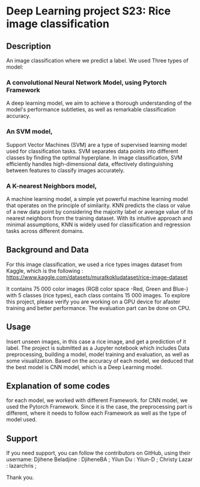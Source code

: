 # Deep Learning project S23: Rice image classification 
## Description 
An image classification where we predict a label. We used Three types of model:
### A convolutional Neural Network Model, using Pytorch Framework
A deep learning model, we aim to achieve a thorough understanding of the model's performance subtleties, as well as remarkable classification accuracy.
### An SVM model, 
Support Vector Machines (SVM) are a type of supervised learning model used for classification tasks. SVM separates data points into different classes by finding the optimal hyperplane. In image classification, SVM efficiently handles high-dimensional data, effectively distinguishing between features to classify images accurately.
### A K-nearest Neighbors model,
A machine learning model, a simple yet powerful machine learning model that operates on the principle of similarity. KNN predicts the class or value of a new data point by considering the majority label or average value of its nearest neighbors from the training dataset. With its intuitive approach and minimal assumptions, KNN is widely used for classification and regression tasks across different domains.

## Background and Data

For this image classification, we used a rice types images dataset from Kaggle, which is the following : https://www.kaggle.com/datasets/muratkokludataset/rice-image-dataset

It contains 75 000 color images (RGB color space -Red, Green and Blue-) with 5 classes (rice types), each class contains 15 000 images. 
To explore this project, please verify you are working on a GPU device for afaster training and better performance. The evaluation part can be done on CPU.

## Usage

Insert unseen images, in this case a rice image, and get a prediction of it label. The project is submitted as a Jupyter notebook which includes Data preprocessing, building a model, model training and evaluation, as well as some visualization. Based on the accuracy of each model, we deduced that the best model is CNN model, which is a Deep Learning model.

## Explanation of some codes

for each model, we worked with different Framework. for CNN model, we used the Pytorch Framework. Since it is the case, the preprocessing part is different, where it needs to follow each Framework as well as the type of model used.

## Support

If you need support, you can follow the contributors on GitHub, using their username: 
Djihene Beladjine : DjiheneBA ;
Yilun Du : Yilun-D ;
Christy Lazar : lazarchris ;

Thank you.


